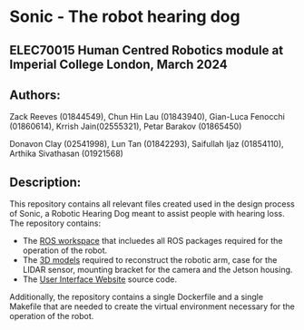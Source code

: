 # Sonic - The robot hearing dog

## ELEC70015 Human Centred Robotics module at Imperial College London, March 2024

## Authors: 
Zack Reeves (01844549),  Chun Hin Lau (01843940),  Gian-Luca Fenocchi (01860614),   Krrish Jain(02555321),  Petar Barakov (01865450)

Donavon Clay (02541998),  Lun Tan (01842293),  Saifullah Ijaz (01854110),   Arthika Sivathasan (01921568)

## Description:

This repository contains all relevant files created used in the design process of Sonic, a Robotic Hearing Dog meant to assist people with hearing loss. The repository contains:

- The [ROS workspace](ros_ws) that incluedes all ROS packages required for the operation of the robot.
- The [3D models](3D-Prints) required to reconstruct the robotic arm, case for the LIDAR sensor, mounting bracket for the camera and the Jetson housing.
- The [User Interface Website](ui) source code.

Additionally, the repository contains a single Dockerfile and a single Makefile that are needed to create the virtual environment necessary for the operation of the robot.
